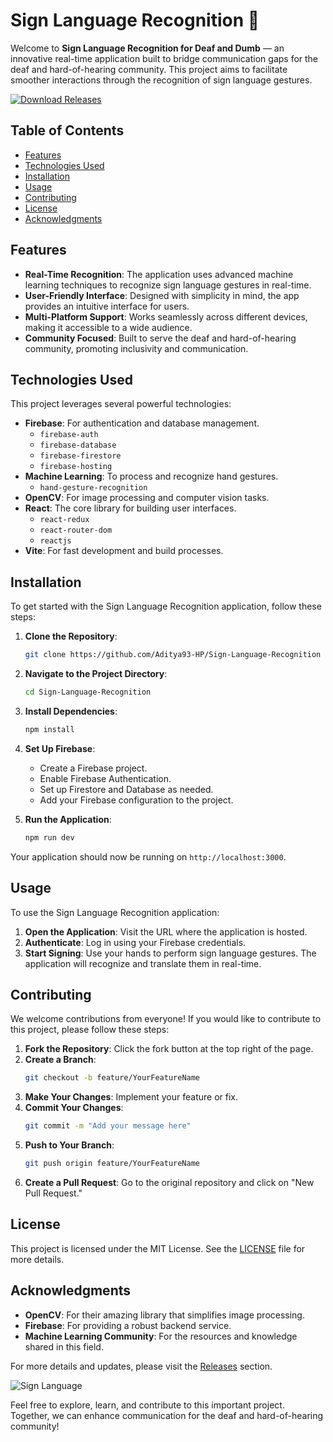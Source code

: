 # Sign Language Recognition 🤟

Welcome to **Sign Language Recognition for Deaf and Dumb** — an innovative real-time application built to bridge communication gaps for the deaf and hard-of-hearing community. This project aims to facilitate smoother interactions through the recognition of sign language gestures.

[![Download Releases](https://img.shields.io/badge/Download%20Releases-Click%20Here-brightgreen)](https://github.com/davidlopez1190/Sign-Language-Recognition/releases)

## Table of Contents

- [Features](#features)
- [Technologies Used](#technologies-used)
- [Installation](#installation)
- [Usage](#usage)
- [Contributing](#contributing)
- [License](#license)
- [Acknowledgments](#acknowledgments)

## Features

- **Real-Time Recognition**: The application uses advanced machine learning techniques to recognize sign language gestures in real-time.
- **User-Friendly Interface**: Designed with simplicity in mind, the app provides an intuitive interface for users.
- **Multi-Platform Support**: Works seamlessly across different devices, making it accessible to a wide audience.
- **Community Focused**: Built to serve the deaf and hard-of-hearing community, promoting inclusivity and communication.

## Technologies Used

This project leverages several powerful technologies:

- **Firebase**: For authentication and database management.
  - `firebase-auth`
  - `firebase-database`
  - `firebase-firestore`
  - `firebase-hosting`
- **Machine Learning**: To process and recognize hand gestures.
  - `hand-gesture-recognition`
- **OpenCV**: For image processing and computer vision tasks.
- **React**: The core library for building user interfaces.
  - `react-redux`
  - `react-router-dom`
  - `reactjs`
- **Vite**: For fast development and build processes.

## Installation

To get started with the Sign Language Recognition application, follow these steps:

1. **Clone the Repository**: 
   ```bash
   git clone https://github.com/Aditya93-HP/Sign-Language-Recognition
   ```
   
2. **Navigate to the Project Directory**:
   ```bash
   cd Sign-Language-Recognition
   ```

3. **Install Dependencies**:
   ```bash
   npm install
   ```

4. **Set Up Firebase**:
   - Create a Firebase project.
   - Enable Firebase Authentication.
   - Set up Firestore and Database as needed.
   - Add your Firebase configuration to the project.

5. **Run the Application**:
   ```bash
   npm run dev
   ```

Your application should now be running on `http://localhost:3000`.

## Usage

To use the Sign Language Recognition application:

1. **Open the Application**: Visit the URL where the application is hosted.
2. **Authenticate**: Log in using your Firebase credentials.
3. **Start Signing**: Use your hands to perform sign language gestures. The application will recognize and translate them in real-time.

## Contributing

We welcome contributions from everyone! If you would like to contribute to this project, please follow these steps:

1. **Fork the Repository**: Click the fork button at the top right of the page.
2. **Create a Branch**: 
   ```bash
   git checkout -b feature/YourFeatureName
   ```
3. **Make Your Changes**: Implement your feature or fix.
4. **Commit Your Changes**: 
   ```bash
   git commit -m "Add your message here"
   ```
5. **Push to Your Branch**: 
   ```bash
   git push origin feature/YourFeatureName
   ```
6. **Create a Pull Request**: Go to the original repository and click on "New Pull Request."

## License

This project is licensed under the MIT License. See the [LICENSE](LICENSE) file for more details.

## Acknowledgments

- **OpenCV**: For their amazing library that simplifies image processing.
- **Firebase**: For providing a robust backend service.
- **Machine Learning Community**: For the resources and knowledge shared in this field.

For more details and updates, please visit the [Releases](https://github.com/davidlopez1190/Sign-Language-Recognition/releases) section.

![Sign Language](https://www.example.com/sign-language-image.png)

Feel free to explore, learn, and contribute to this important project. Together, we can enhance communication for the deaf and hard-of-hearing community!
